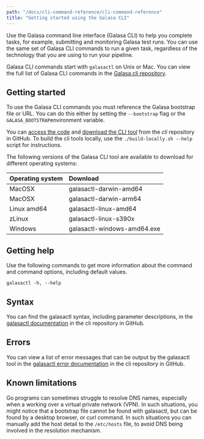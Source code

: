 ```yaml
---
path: "/docs/cli-command-reference/cli-command-reference"
title: "Getting started using the Galasa CLI"
---
```


Use the Galasa command line interface (Galasa CLI) to help you complete tasks, for example, submitting and monitoring Galasa test runs. You can use the same set of Galasa CLI commands to run a given task, regardless of the technology that you are using to run your pipeline. 

Galasa CLI commands start with `galasactl` on Unix or Mac. You can view the full list of Galasa CLI commands in the [Galasa cli repository](https://github.com/galasa-dev/cli/tree/main/docs/generated).

## Getting started 

To use the Galasa CLI commands you must reference the Galasa bootstrap file or URL. You can do this either by setting the `--bootstrap` flag or the `GALASA_BOOTSTRAP`environment variable.

You can [access the code](https://github.com/galasa-dev/cli) and [download the CLI tool](https://github.com/galasa-dev/cli/releases) from the _cli_ repository in GitHub. To build the cli tools locally, use the `./build-locally.sh --help` script for instructions.

The following versions of the Galasa CLI tool are available to download for different operating systems:

| Operating system  |  Download  |
| :---- | :-------- | 
| MacOSX  | galasactl-darwin-amd64 |
| MacOSX  | galasactl-darwin-arm64 |
| Linux amd64 | galasactl-linux-amd64 | 
| zLinux  | galasactl-linux-s390x | 
| Windows | galasactl-windows-amd64.exe | 


## Getting help

Use the following commands to get more information about the command and command options, including default values.

```
galasactl -h, --help 
```

## Syntax

You can find the galasactl syntax, including parameter descriptions, in the [galasactl documentation](https://github.com/galasa-dev/cli/blob/main/docs/generated/galasactl.md) in the cli repository in GitHub. 

## Errors

You can view a list of error messages that can be output by the galasactl tool in the [galasactl error documentation](https://github.com/galasa-dev/cli/blob/main/docs/generated/errors-list.md) in the cli repository in GitHub. 

## Known limitations

Go programs can sometimes struggle to resolve DNS names, especially when a working over a virtual private network (VPN). In such situations, you might notice that a bootstrap file cannot be found with galasactl, but can be found by a desktop browser, or curl command. In such situations you can manually add the host detail to the `/etc/hosts` file, to avoid DNS being involved in the resolution mechanism.




